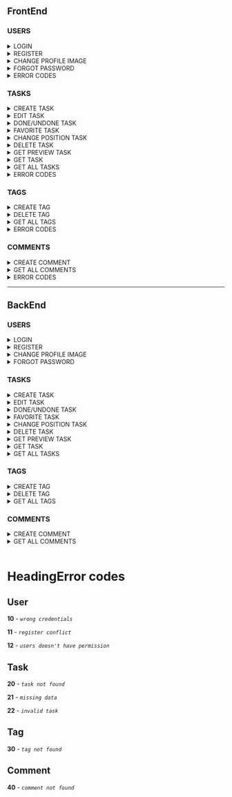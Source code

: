 ## FrontEnd


### USERS
<details>
<summary>LOGIN</summary>

## Request

**Endpoint:** `POST` http://localhost:8086/todo/users/login

**Body:**

```json
{
	"username": "STRING",
	"password": "STRING"
}
```
</details>
<details>
<summary>REGISTER</summary>

## Request

**Endpoint:** `POST` http://localhost:8086/todo/users/register

**Body:**

```json
{
  "email": "string",
  "firstName": "string",
  "lastName": "string",
  "profileImage": "string",
  "username": "string",
  "password": "string"
}
```
</details>
<details>
<summary>CHANGE PROFILE IMAGE</summary>

## Request

**Endpoint:** `PACH` http://localhost:8086/todo/users/{userId}/profile_image

**Body:**

```json
{
    "profileImage": "string"
}
```
</details>
<details>
<summary>FORGOT PASSWORD</summary>

## Request

**Endpoint:** `PACH` http://localhost:8086/todo/users/forgot_password

**Body:**

```json
{
    "newPassword": "string"
}
```
</details>

<details>
<summary>ERROR CODES</summary>

<h3>401</h3>

```
{
        "message": "Wrong credentials",
        "type": "....",
        "code": 10,
        "timestemp": date
}
```

<h3>403</h3>

```
{
        "message": "User don't have permission",
        "type": "....",
        "code": 12,
        "timestemp": date
}
```

<h3>409</h3>

```
{
        "message": "Register conflict",
        "type": "....",
        "code": 11,
        "timestemp": date
}
```
</details>



### TASKS
<details>
<summary>CREATE TASK</summary>

## Request

**Endpoint:** `POST` http://localhost:8086/todo/tasks

**Body:**

```json
{
  "title": "string",
  "description": "string",
  "date": "31-03-2023",
  "userId": 0,
  "parentId": 0,
  "position": 0
}
```
</details>
<details>
<summary>EDIT TASK</summary>

## Request

**Endpoint:** `PACH` http://localhost:8086/todo/tasks/edit-task/{taskId}

**Body:**

```json
{
    "title": "String",
    "description": "String",
    "endDate": "String"
}
```
</details>
<details>
<summary>DONE/UNDONE TASK</summary>

## Request

**Endpoint:** `PACH` http://localhost:8086/todo/tasks/done-state/{taskId}

**Body:**

```json
{
    "isDone": "Boolean"
}
```
</details>
<details>
<summary>FAVORITE TASK</summary>

## Request

**Endpoint:** `PACH` http://localhost:8086/todo/tasks/favorite-state/{taskId}

**Body:**

```json
{
    "favorite": "Boolean"
}
```
</details>
<details>
<summary>CHANGE POSITION TASK</summary>

## Request

**Endpoint:** `PACH` http://localhost:8086/todo/tasks/change-position/{taskId}

**Body:**

```json
{
    "parentId": "Integer",
    "position": "Integer"
}
```
</details>
<details>
<summary>DELETE TASK</summary>

## Request

**Endpoint:** `PACH` http://localhost:8086/todo/tasks/delete/{taskId}

**Body:**

```json
{

}
```
</details>
<details>
<summary>GET PREVIEW TASK</summary>

## Request

**Endpoint:** `GET` http://localhost:8086/todo/tasks/preview/{taskId}

**Body:**

```json
{

}
```
</details>
<details>
<summary>GET TASK</summary>

## Request

**Endpoint:** `GET` http://localhost:8086/todo/tasks/{taskId}

**Body:**

```json
{

}
```
</details>
<details>
<summary>GET ALL TASKS</summary>

## Request

**Endpoint:** `GET` http://localhost:8086/todo/tasks/{userId}

**Body:**

```json
{

}
```
</details>

<details>
<summary>ERROR CODES</summary>

<h3>400</h3>

```
{
        "message": "Missing data o creation task",
        "type": "....",
        "code": 21,
        "timestemp": date
}
```

<h3>400</h3>

```
{
        "message": "Invalid task",
        "type": "....",
        "code": 22,
        "timestemp": date
}
```

<h3>404</h3>

```
{
        "message": "Task not found",
        "type": "....",
        "code": 20,
        "timestemp": date
}
```
</details>

### TAGS
<details>
<summary>CREATE TAG</summary>

## Request

**Endpoint:** `POST` http://localhost:8086/todo/tags/create-tag

**Body:**

```json
{
    "name": "String",
    "color": "String",
    "userId": "Integer"
}
```
</details>
<details>
<summary>DELETE TAG</summary>

## Request

**Endpoint:** `DELETE` http://localhost:8086/todo/tags/{tagId}/{userId}

**Body:**

```json
{
    
}
```
</details>
<details>
<summary>GET ALL TAGS</summary>

## Request

**Endpoint:** `GET` http://localhost:8086/todo/tags/{userId}

**Body:**

```json
{
    
}
```
</details>

<details>
<summary>ERROR CODES</summary>

<h3>404</h3>

```
{
        "message": "Tag not found",
        "type": "....",
        "code": 30,
        "timestemp": date
}
```
</details>


### COMMENTS
<details>
<summary>CREATE COMMENT</summary>

## Request

**Endpoint:** `POST` http://localhost:8086/todo/comments/create-comment

**Body:**

```json
{
    "description": "String",
    "taskId": "Integer"
}
```
</details>
<details>
<summary>GET ALL COMMENTS</summary>

## Request

**Endpoint:** `GET` http://localhost:8086/todo/comments/{taskId}

**Body:**

```json
{
    
}
```
</details>

<details>
<summary>ERROR CODES</summary>

<h3>404</h3>

```
{
        "message": "Comment not found",
        "type": "....",
        "code": 30,
        "timestemp": date
}
```
</details>

--------

## BackEnd


### USERS
<details>
<summary>LOGIN</summary>

## Request

**Endpoint:** `POST` http://localhost:8086/todo/users/login

**Body:**

```json
{
    "userId": "number",
    "profileImage": "To be discussed",
    "firstName": "string",
    "lastName": "string",
    "username": "string",
    "email": "string",
    "tasksPreviewsURL": "string"
}
```
</details>
<details>
<summary>REGISTER</summary>

## Request

**Endpoint:** `POST` http://localhost:8086/todo/users/register

**Body:**

```json
{
    "userId": "number",
    "profileImage": null,
    "firstName": "string",
    "lastName": "string",
    "username": "string",
    "email": "string",
    "tasksPreviewsURL": "string"
}
```
</details>
<details>
<summary>CHANGE PROFILE IMAGE</summary>

## Request

**Endpoint:** `PACH` http://localhost:8086/todo/users/profile_image

**Body:**

```json
{
    "profileImage": "To be discussed"
}
```
</details>
<details>
<summary>FORGOT PASSWORD</summary>

## Request

**Endpoint:** `PACH` http://localhost:8086/todo/users/forgot_password

**Body:**

```json
{
    "userId": "number",
    "profileImage": "To be discussed",
    "firstName": "string",
    "lastName": "string",
    "username": "string",
    "email": "string",
    "tasksPreviewsURL": "string"
}
```
</details>



### TASKS
<details>
<summary>CREATE TASK</summary>

## Request

**Endpoint:** `POST` http://localhost:8086/todo/tasks/create-task

**Body:**

```json
{
    "taskId": "Integer",
    "title": "String",
    "isDone": "Boolean",
    "date": "String",
    "expired": "Boolean",
    "isFavorite": "Boolean",
    "position": "Integer",
    "ParentId": "Integer",
    "tagsURL": "String URL",
    "fullTaskURL": "String URL"
}
```
</details>
<details>
<summary>EDIT TASK</summary>

## Request

**Endpoint:** `PACH` http://localhost:8086/todo/tasks/edit-task/{taskId}

**Body:**

```json
{
    "taskId": "Integer",
    "title": "String",
    "description": "String",
    "isDone": "Boolean",
    "date": "String",
    "expired": "Boolean",
    "isFavorite": "Boolean",
    "position": "Integer",
    "ParentId": "Integer",
    "tagsURL": "String URL"
}
```
</details>
<details>
<summary>DONE/UNDONE TASK</summary>

## Request

**Endpoint:** `PACH` http://localhost:8086/todo/tasks/done-state/{taskId}

**Body:**

```json
{
    // To be discussed
}
```
</details>
<details>
<summary>FAVORITE TASK</summary>

## Request

**Endpoint:** `PACH` http://localhost:8086/todo/tasks/favorite-state/{taskId}

**Body:**

```json
{
    // To be discussed
}
```
</details>
<details>
<summary>CHANGE POSITION TASK</summary>

## Request

**Endpoint:** `PACH` http://localhost:8086/todo/tasks/change-position/{taskId}

**Body:**

```json
{
    // To be discussed
}
```
</details>
<details>
<summary>DELETE TASK</summary>

## Request

**Endpoint:** `PACH` http://localhost:8086/todo/tasks/delete/{taskId}

**Body:**

```json
{
    // To be discussed
}
```
</details>
<details>
<summary>GET PREVIEW TASK</summary>

## Request

**Endpoint:** `GET` http://localhost:8086/todo/tasks/preview/{taskId}

**Body:**

```json
{
    "taskId": "Integer",
    "title": "String",
    "isDone": "Boolean",
    "date": "String",
    "expired": "Boolean",
    "isFavorite": "Boolean",
    "position": "Integer",
    "ParentId": "Integer",
    "tagsURL": "String URL",
    "fullTaskURL": "String URL"
}
```
</details>
<details>
<summary>GET TASK</summary>

## Request

**Endpoint:** `GET` http://localhost:8086/todo/tasks/{taskId}

**Body:**

```json
{
    "taskId": "Integer",
    "title": "String",
    "description": "String",
    "isDone": "Boolean",
    "date": "String",
    "expired": "Boolean",
    "isFavorite": "Boolean",
    "position": "Integer",
    "ParentId": "Integer",
    "tagsURL": "String URL"
}
```
</details>
<details>
<summary>GET ALL TASKS</summary>

## Request

**Endpoint:** `GET` http://localhost:8086/todo/tasks/{userId}

**Body:**

```json
[{
    "taskId": "Integer",
    "title": "String",
    "isDone": "Boolean",
    "date": "String",
    "expired": "Boolean",
    "isFavorite": "Boolean",
    "position": "Integer",
    "ParentId": "Integer",
    "tagsURL": "String URL",
    "fullTaskURL": "String URL"
},
{
    "taskId": "Integer",
    "title": "String",
    "isDone": "Boolean",
    "date": "String",
    "expired": "Boolean",
    "isFavorite": "Boolean",
    "position": "Integer",
    "ParentId": "Integer",
    "tagsURL": "String URL",
    "fullTaskURL": "String URL"
}
]
```
</details>



### TAGS
<details>
<summary>CREATE TAG</summary>

## Request

**Endpoint:** `POST` http://localhost:8086/todo/tags/create-tag

**Body:**

```json
{
    "tagId": "Integer",
    "name": "String",
    "color": "String"
}
```
</details>
<details>
<summary>DELETE TAG</summary>

## Request

**Endpoint:** `DELETE` http://localhost:8086/todo/tags/{tagId}/{userId}

**Body:**

```json
{
    // To be discussed
}
```
</details>
<details>
<summary>GET ALL TAGS</summary>

## Request

**Endpoint:** `GET` http://localhost:8086/todo/tags/{userId}

**Body:**

```json
[{
    "tagId": "Integer",
    "name": "String",
    "color": "String"
},
{
    "tagId": "Integer",
    "name": "String",
    "color": "String"
}
]
```
</details>



### COMMENTS
<details>
<summary>CREATE COMMENT</summary>

## Request

**Endpoint:** `POST` http://localhost:8086/todo/comments/create-comment

**Body:**

```json
{
    "commentId": "Integer",
    "description": "String"
}
```
</details>
<details>
<summary>GET ALL COMMENTS</summary>

## Request

**Endpoint:** `GET` http://localhost:8086/todo/comments/{taskId}

**Body:**

```json
[{
    "commentId": "Integer",
    "description": "String"
},
{
    "commentId": "Integer",
    "description": "String"
}
]
```
</details>
</br>

# HeadingError codes

## User

**10** - *`wrong credentials`*

**11** - *`register conflict`*

**12** - *`users doesn't have permission`*

## Task

**20** - *`task not found`*

**21** - *`missing data`*

**22** - *`invalid task`*

## Tag

**30** - *`tag not found`*

## Comment

**40** - *`comment not found`*